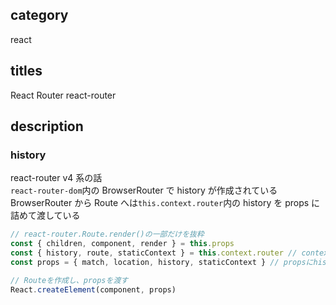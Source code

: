 ## category

react

## titles

React Router
react-router

## description

### history

react-router v4 系の話  
`react-router-dom`内の BrowserRouter で history が作成されている  
BrowserRouter から Route へは`this.context.router`内の history を props に詰めて渡している

```js
// react-router.Route.render()の一部だけを抜粋
const { children, component, render } = this.props
const { history, route, staticContext } = this.context.router // contextからhistoryを取得
const props = { match, location, history, staticContext } // propsにhistoryを詰める

// Routeを作成し、propsを渡す
React.createElement(component, props)
```
